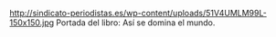 http://sindicato-periodistas.es/wp-content/uploads/51V4UMLM99L-150x150.jpg
Portada del libro: Así se domina el mundo.
